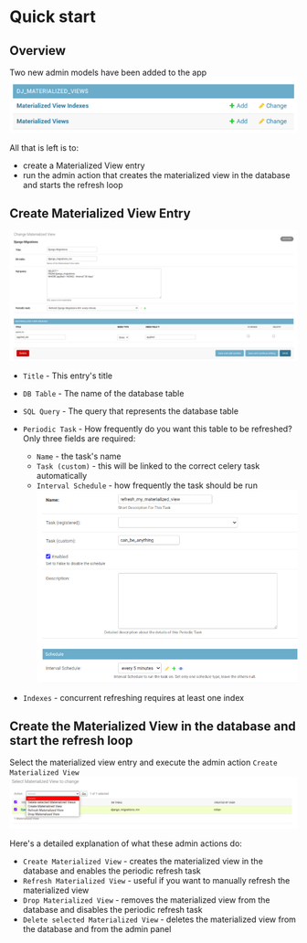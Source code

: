 # Quick start

## Overview

Two new admin models have been added to the app
![img.png](images/mv_admin_page.png)

All that is left is to:

* create a Materialized View entry
* run the admin action that creates the materialized view in the database and starts the refresh loop

## Create Materialized View Entry
![](images/mv_creation.png)

* `Title` - This entry's title
* `DB Table` - The name of the database table
* `SQL Query` - The query that represents the database table
* `Periodic Task` - How frequently do you want this table to be refreshed? Only three fields are required:
    * `Name` - the task's name
    * `Task (custom)` - this will be linked to the correct celery task automatically
    * `Interval Schedule` - how frequently the task should be run
    ![img.png](images/mv_interval.png)

* `Indexes` -  concurrent refreshing requires at least one index


## Create the Materialized View in the database and start the refresh loop

Select the materialized view entry and execute the admin action `Create Materialized View`
![img.png](images/mv_actions.png)

Here's a detailed explanation of what these admin actions do:

* `Create Materialized View` - creates the materialized view in the database and enables the periodic refresh task
* `Refresh Materialized View` - useful if you want to manually refresh the materialized view
* `Drop Materialized View` - removes the materialized view from the database and disables the periodic refresh task
* `Delete selected Materialized View` - deletes the materialized view from the database and from the admin panel